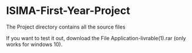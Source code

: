 # ISIMA-First-Year-Project

The Project directory contains all the source files

If you want to test it out, download the File Application-livrable(1).rar (only works for windows 10).
